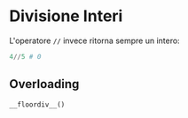 # Divisione Interi

L'operatore `//` invece ritorna sempre un intero:

```python
4//5 # 0
```

## Overloading 

`__floordiv__()`
